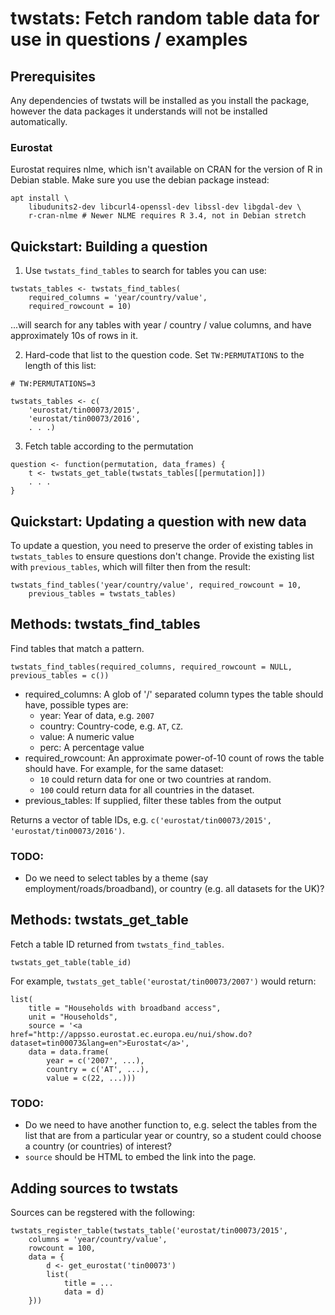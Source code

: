 # twstats: Fetch random table data for use in questions / examples

## Prerequisites

Any dependencies of twstats will be installed as you install the package,
however the data packages it understands will not be installed automatically.

### Eurostat

Eurostat requires nlme, which isn't available on CRAN for the version of R in Debian stable.
Make sure you use the debian package instead:

```
apt install \
    libudunits2-dev libcurl4-openssl-dev libssl-dev libgdal-dev \
    r-cran-nlme # Newer NLME requires R 3.4, not in Debian stretch
```

## Quickstart: Building a question

1. Use ``twstats_find_tables`` to search for tables you can use:

```
twstats_tables <- twstats_find_tables(
    required_columns = 'year/country/value',
    required_rowcount = 10)
```

...will search for any tables with year / country / value columns, and have
approximately 10s of rows in it.

2. Hard-code that list to the question code. Set ``TW:PERMUTATIONS`` to the length of
this list:

```
# TW:PERMUTATIONS=3

twstats_tables <- c(
    'eurostat/tin00073/2015',
    'eurostat/tin00073/2016',
    . . .)
```

3. Fetch table according to the permutation

```
question <- function(permutation, data_frames) {
    t <- twstats_get_table(twstats_tables[[permutation]])
    . . .
}
```

## Quickstart: Updating a question with new data

To update a question, you need to preserve the order of existing tables in ``twstats_tables`` to ensure questions don't change.
Provide the existing list with ``previous_tables``, which will filter then from the result:

```
twstats_find_tables('year/country/value', required_rowcount = 10,
    previous_tables = twstats_tables)
```

## Methods: twstats_find_tables

Find tables that match a pattern.

```
twstats_find_tables(required_columns, required_rowcount = NULL, previous_tables = c())
```

* required_columns: A glob of '/' separated column types the table should have, possible types are:
  * year: Year of data, e.g. ``2007``
  * country: Country-code, e.g. ``AT``, ``CZ``.
  * value: A numeric value
  * perc: A percentage value
* required_rowcount: An approximate power-of-10 count of rows the table should have. For example, for the same dataset:
  * ``10`` could return data for one or two countries at random.
  * ``100`` could return data for all countries in the dataset.
* previous_tables: If supplied, filter these tables from the output

Returns a vector of table IDs, e.g. ``c('eurostat/tin00073/2015', 'eurostat/tin00073/2016')``.

### TODO:

* Do we need to select tables by a theme (say employment/roads/broadband), or country (e.g. all datasets for the UK)?

## Methods: twstats_get_table

Fetch a table ID returned from ``twstats_find_tables``.

```
twstats_get_table(table_id)
```

For example, ``twstats_get_table('eurostat/tin00073/2007')`` would return:

```
list(
    title = "Households with broadband access",
    unit = "Households",
    source = '<a href="http://appsso.eurostat.ec.europa.eu/nui/show.do?dataset=tin00073&lang=en">Eurostat</a>',
    data = data.frame(
        year = c('2007', ...),
        country = c('AT', ...),
        value = c(22, ...)))
```

### TODO:

* Do we need to have another function to, e.g. select the tables from the list that are from a particular year or country, so a student could choose a country (or countries) of interest?
* ``source`` should be HTML to embed the link into the page.

## Adding sources to twstats

Sources can be regstered with the following:

```
twstats_register_table(twstats_table('eurostat/tin00073/2015',
    columns = 'year/country/value',
    rowcount = 100,
    data = {
        d <- get_eurostat('tin00073')
        list(
            title = ...
            data = d)
    }))
```
